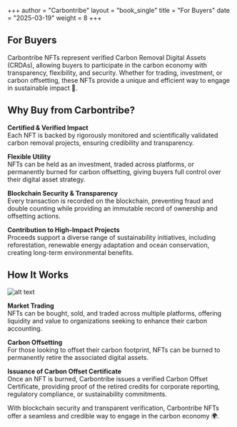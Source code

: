 +++
author = "Carbontribe"
layout = "book_single"
title = "For Buyers"
date = "2025-03-19"
weight = 8
+++

## For Buyers

Carbontribe NFTs represent verified Carbon Removal Digital Assets (CRDAs), allowing buyers to participate in the carbon economy with transparency, flexibility, and security. Whether for trading, investment, or carbon offsetting, these NFTs provide a unique and efficient way to engage in sustainable impact 🌳.  

## Why Buy from Carbontribe?  
**Certified & Verified Impact**  
Each NFT is backed by rigorously monitored and scientifically validated carbon removal projects, ensuring credibility and transparency.  


**Flexible Utility**  
NFTs can be held as an investment, traded across platforms, or permanently burned for carbon offsetting, giving buyers full control over their digital asset strategy.  


**Blockchain Security & Transparency**  
Every transaction is recorded on the blockchain, preventing fraud and double counting while providing an immutable record of ownership and offsetting actions.  


**Contribution to High-Impact Projects**  
Proceeds support a diverse range of sustainability initiatives, including reforestation, renewable energy adaptation and ocean conservation, creating long-term environmental benefits.  

## How It Works  

![alt text](/images/for_buyers.png "for_buyers")

**Market Trading**  
NFTs can be bought, sold, and traded across multiple platforms, offering liquidity and value to organizations seeking to enhance their carbon accounting.

**Carbon Offsetting**  
For those looking to offset their carbon footprint, NFTs can be burned to permanently retire the associated digital assets.  

**Issuance of Carbon Offset Certificate**  
Once an NFT is burned, Carbontribe issues a verified Carbon Offset Certificate, providing proof of the retired credits for corporate reporting, regulatory compliance, or sustainability commitments.


With blockchain security and transparent verification, Carbontribe NFTs offer a seamless and credible way to engage in the carbon economy 🌍. 

